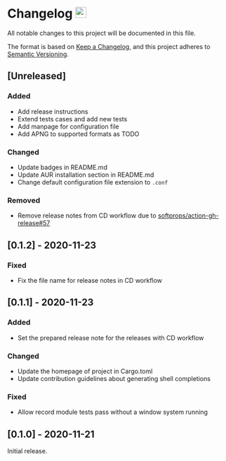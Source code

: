 # Changelog <a href="https://github.com/orhun/menyoki"><img src="https://user-images.githubusercontent.com/24392180/99184076-96c10b00-2751-11eb-99ea-ad962144df76.png" width="25"></a>

All notable changes to this project will be documented in this file.

The format is based on [Keep a Changelog](https://keepachangelog.com/en/1.0.0/),
and this project adheres to [Semantic Versioning](https://semver.org/spec/v2.0.0.html).

## [Unreleased]
### Added
* Add release instructions
* Extend tests cases and add new tests
* Add manpage for configuration file
* Add APNG to supported formats as TODO

### Changed
* Update badges in README.md
* Update AUR installation section in README.md
* Change default configuration file extension to `.conf`

### Removed
* Remove release notes from CD workflow due to [softprops/action-gh-release#57](https://github.com/softprops/action-gh-release/issues/57)

## [0.1.2] - 2020-11-23
### Fixed
* Fix the file name for release notes in CD workflow

## [0.1.1] - 2020-11-23
### Added
* Set the prepared release note for the releases with CD workflow

### Changed
* Update the homepage of project in Cargo.toml
* Update contribution guidelines about generating shell completions

### Fixed
* Allow record module tests pass without a window system running

## [0.1.0] - 2020-11-21
Initial release.
